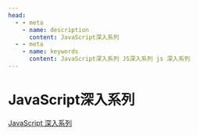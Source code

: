 ```yaml
---
head:
  - - meta
    - name: description
      content: JavaScript深入系列
  - - meta
    - name: keywords
      content: JavaScript深入系列 JS深入系列 js 深入系列
---
```


# JavaScript深入系列

[JavaScript 深入系列](https://github.com/mqyqingfeng/Blog)


